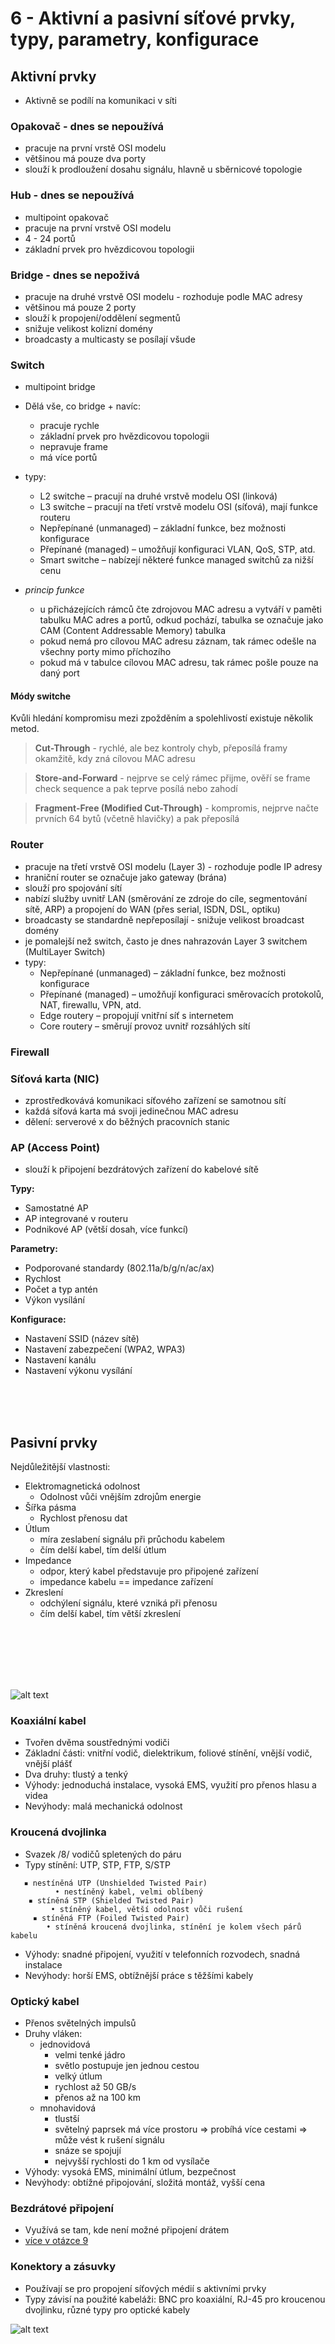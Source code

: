 # 6 - Aktivní a pasivní síťové prvky, typy, parametry, konfigurace

## Aktivní prvky
- Aktivně se podílí na komunikaci v síti

### Opakovač - dnes se nepoužívá
- pracuje na první vrstě OSI modelu
- většinou má pouze dva porty
- slouží k prodloužení dosahu signálu, hlavně u sběrnicové topologie

### Hub - dnes se nepoužívá
- multipoint opakovač
- pracuje na první vrstvě OSI modelu
- 4 - 24 portů
- základní prvek pro hvězdicovou topologii

### Bridge - dnes se nepoživá
- pracuje na druhé vrstvě OSI modelu - rozhoduje podle MAC adresy
- většinou má pouze 2 porty
- slouží k propojení/oddělení segmentů
- snižuje velikost kolizní domény
- broadcasty a multicasty se posílají všude

### Switch
- multipoint bridge
- Dělá vše, co bridge + navíc:
    - pracuje rychle 
    - základní prvek pro hvězdicovou topologii
    - nepravuje frame
    - má více portů
- typy:
    - L2 switche – pracují na druhé vrstvě modelu OSI (linková)
    - L3 switche – pracují na třetí vrstvě modelu OSI (síťová), mají funkce routeru
    - Nepřepínané (unmanaged) – základní funkce, bez možnosti konfigurace
    - Přepínané (managed) – umožňují konfiguraci VLAN, QoS, STP, atd.
    - Smart switche – nabízejí některé funkce managed switchů za nižší cenu

- *princip funkce*
    - u přicházejících rámců čte zdrojovou MAC adresu a vytváří v paměti tabulku MAC adres a portů, odkud pochází, tabulka se označuje jako CAM (Content Addressable Memory) tabulka
    - pokud nemá pro cílovou MAC adresu záznam, tak rámec odešle na všechny porty mimo příchozího
    - pokud má v tabulce cílovou MAC adresu, tak rámec pošle pouze na daný port

#### Módy switche
Kvůli hledání kompromisu mezi zpožděním a spolehlivostí existuje několik metod.

> **Cut-Through** - rychlé, ale bez kontroly chyb, přeposílá framy okamžitě, kdy zná cílovou MAC adresu

> **Store-and-Forward** - nejprve se celý rámec přijme, ověří se frame check sequence a pak teprve posílá nebo zahodí

>**Fragment-Free (Modified Cut-Through)** - kompromis, nejprve načte prvních 64 bytů (včetně hlavičky) a pak přeposílá

### Router
- pracuje na třetí vrstvě OSI modelu (Layer 3) - rozhoduje podle IP adresy
- hraniční router se označuje jako gateway (brána)
- slouží pro spojování sítí
- nabízí služby uvnitř LAN (směrování ze zdroje do cíle, segmentování sítě, ARP) a propojení do WAN (přes serial, ISDN, DSL, optiku)
- broadcasty se standardně nepřeposílají - snižuje velikost broadcast domény
- je pomalejší než switch, často je dnes nahrazován Layer 3 switchem (MultiLayer Switch)
- typy:
    - Nepřepínané (unmanaged) – základní funkce, bez možnosti konfigurace
    - Přepínané (managed) – umožňují konfiguraci směrovacích protokolů, NAT, firewallu, VPN, atd.
    - Edge routery – propojují vnitřní síť s internetem
    - Core routery – směrují provoz uvnitř rozsáhlých sítí

### Firewall

### Síťová karta (NIC)
- zprostředkovává komunikaci síťového zařízení se samotnou sítí
- každá síťová karta má svoji jedinečnou MAC adresu
- dělení: serverové x do běžných pracovních stanic

### AP (Access Point)
- slouží k připojení bezdrátových zařízení do kabelové sítě

**Typy:**

- Samostatné AP
- AP integrované v routeru
- Podnikové AP (větší dosah, více funkcí)

**Parametry:**

- Podporované standardy (802.11a/b/g/n/ac/ax)
- Rychlost
- Počet a typ antén
- Výkon vysílání

**Konfigurace:**

- Nastavení SSID (název sítě)
- Nastavení zabezpečení (WPA2, WPA3)
- Nastavení kanálu
- Nastavení výkonu vysílání

<br/>
<br/>
<br/>

## Pasivní prvky
Nejdůležitější vlastnosti:
- Elektromagnetická odolnost
    - Odolnost vůči vnějším zdrojům energie
- Šířka pásma 
    - Rychlost přenosu dat
- Útlum
    - míra zeslabení signálu při průchodu kabelem
    - čím delší kabel, tím delší útlum
- Impedance
    - odpor, který kabel představuje pro připojené zařízení
    - impedance kabelu == impedance zařízení
- Zkreslení
    - odchýlení signálu, které vzniká při přenosu
    - čím delší kabel, tím větší zkreslení

<br>
<br>
<br>
<br>
<br>

![alt text](/Obrazky/diagram.png)

### Koaxiální kabel
- Tvořen dvěma soustřednými vodiči
- Základní části: vnitřní vodič, dielektrikum, foliové stínění, vnější vodič, vnější plášť
- Dva druhy: tlustý a tenký
- Výhody: jednoduchá instalace, vysoká EMS, využití pro přenos hlasu a videa
- Nevýhody: malá mechanická odolnost

### Kroucená dvojlinka
- Svazek /8/ vodičů spletených do páru
- Typy stínění: UTP, STP, FTP, S/STP
```
   ▪ nestíněná UTP (Unshielded Twisted Pair)
          • nestíněný kabel, velmi oblíbený
    ▪ stíněná STP (Shielded Twisted Pair)
         • stíněný kabel, větší odolnost vůči rušení
     ▪ stíněná FTP (Foiled Twisted Pair)
        • stíněná kroucená dvojlinka, stínění je kolem všech párů kabelu
```
- Výhody: snadné připojení, využití v telefonních rozvodech, snadná instalace
- Nevýhody: horší EMS, obtížnější práce s těžšími kabely

### Optický kabel
- Přenos světelných impulsů
- Druhy vláken: 
    - jednovidová 
        - velmi tenké jádro
        - světlo postupuje jen jednou cestou
        - velký útlum
        - rychlost až 50 GB/s
        - přenos až na 100 km
    - mnohavidová
        - tlustší
        - světelný paprsek má více prostoru => probíhá více cestami => může vést k rušení signálu
        - snáze se spojují
        - nejvyšší rychlosti do 1 km od vysílače
- Výhody: vysoká EMS, minimální útlum, bezpečnost
- Nevýhody: obtížné připojování, složitá montáž, vyšší cena

### Bezdrátové připojení
- Využívá se tam, kde není možné připojení drátem
- [více v otázce 9](/MaturitniOtazky/09%20-%20Bezdrátové%20technologie/README.md)
### Konektory a zásuvky
- Používají se pro propojení síťových médií s aktivními prvky
- Typy závisí na použité kabeláži: BNC pro koaxiální, RJ-45 pro kroucenou dvojlinku, různé typy pro optické kabely

![alt text](/Obrazky/kabely.png)